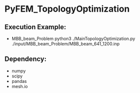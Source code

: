 # PyFEM_TopologyOptimization

## Execution Example:
- MBB_beam_Problem
python3 ./MainTopologyOptimization.py ./input/MBB_beam_Problem/MBB_beam_641_1200.inp 

## Dependency:
- numpy
- scipy
- pandas
- mesh.io